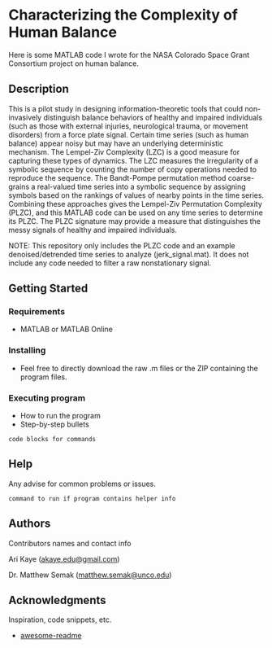 # Characterizing the Complexity of Human Balance

Here is some MATLAB code I wrote for the NASA Colorado Space Grant Consortium project on human balance.

## Description

This is a pilot study in designing information-theoretic tools that could non-invasively distinguish balance behaviors of healthy and impaired individuals (such as those with external injuries, neurological trauma, or movement disorders) from a force plate signal. Certain time series (such as human balance) appear noisy but may have an underlying deterministic mechanism. The Lempel-Ziv Complexity (LZC) is a good measure for capturing these types of dynamics. The LZC measures the irregularity of a symbolic sequence by counting the number of copy operations needed to reproduce the sequence. The Bandt-Pompe permutation method coarse-grains a real-valued time series into a symbolic sequence by assigning symbols based on the rankings of values of nearby points in the time series. Combining these approaches gives the Lempel-Ziv Permutation Complexity (PLZC), and this MATLAB code can be used on any time series to determine its PLZC. The PLZC signature may provide a measure that distinguishes the messy signals of healthy and impaired individuals.

NOTE: This repository only includes the PLZC code and an example denoised/detrended time series to analyze (jerk_signal.mat). It does not include any code needed to filter a raw nonstationary signal.

## Getting Started

### Requirements

* MATLAB or MATLAB Online

### Installing

* Feel free to directly download the raw .m files or the ZIP containing the program files.

### Executing program

* How to run the program
* Step-by-step bullets
```
code blocks for commands
```

## Help

Any advise for common problems or issues.
```
command to run if program contains helper info
```

## Authors

Contributors names and contact info

Ari Kaye (akaye.edu@gmail.com)

Dr. Matthew Semak (matthew.semak@unco.edu)


## Acknowledgments

Inspiration, code snippets, etc.
* [awesome-readme](https://github.com/matiassingers/awesome-readme)

